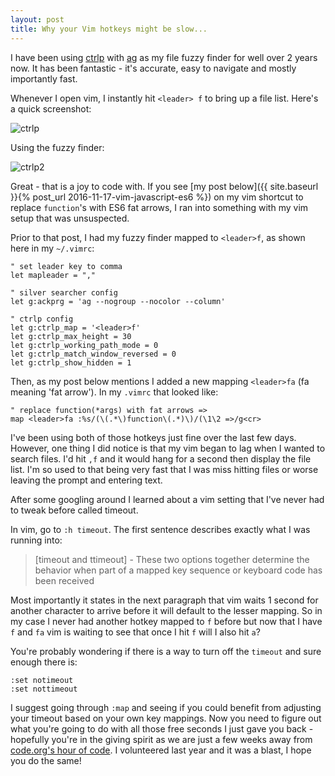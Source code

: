 ```yaml
---
layout: post
title: Why your Vim hotkeys might be slow...
---
```


I have been using [ctrlp](https://github.com/kien/ctrlp.vim) with [ag](https://github.com/ggreer/the_silver_searcher) as my file fuzzy finder for well over 2 years now.  It has been fantastic - it's accurate, easy to navigate and mostly importantly fast.

Whenever I open vim, I instantly hit `<leader> f` to bring up a file list. Here's a quick screenshot:

![ctrlp](http://i.imgur.com/BpJhEbI.png)

Using the fuzzy finder:

![ctrlp2](http://i.imgur.com/ry1q5AP.png)

Great - that is a joy to code with.  If you see [my post below]({{ site.baseurl }}{% post_url 2016-11-17-vim-javascript-es6 %}) on my vim shortcut to replace `function`'s with ES6 fat arrows, I ran into something with my vim setup that was unsuspected.

Prior to that post, I had my fuzzy finder mapped to `<leader>f`, as shown here in my `~/.vimrc`:

```
" set leader key to comma
let mapleader = ","

" silver searcher config
let g:ackprg = 'ag --nogroup --nocolor --column'

" ctrlp config
let g:ctrlp_map = '<leader>f'
let g:ctrlp_max_height = 30
let g:ctrlp_working_path_mode = 0
let g:ctrlp_match_window_reversed = 0
let g:ctrlp_show_hidden = 1
```

Then, as my post below mentions I added a new mapping `<leader>fa` (fa meaning 'fat arrow').  In my `.vimrc` that looked like:

```
" replace function(*args) with fat arrows =>
map <leader>fa :%s/(\(.*\)function\(.*)\)/(\1\2 =>/g<cr>
```

I've been using both of those hotkeys just fine over the last few days.  However, one thing I did notice is that my vim began to lag when I wanted to search files.  I'd hit `,f` and it would hang for a second then display the file list.  I'm so used to that being very fast that I was miss hitting files or worse leaving the prompt and entering text.

After some googling around I learned about a vim setting that I've never had to tweak before called timeout.

In vim, go to `:h timeout`. The first sentence describes exactly what I was running into:

>[timeout and ttimeout] - These two options together determine the behavior when part of a mapped key sequence or keyboard code has been received

Most importantly it states in the next paragraph that vim waits 1 second for another character to arrive before it will default to the lesser mapping.  So in my case I never had another hotkey mapped to `f` before but now that I have `f` and `fa` vim is waiting to see that once I hit `f` will I also hit `a`?

You're probably wondering if there is a way to turn off the `timeout` and sure enough there is:

```
:set notimeout
:set nottimeout
```

I suggest going through `:map` and seeing if you could benefit from adjusting your timeout based on your own key mappings.  Now you need to figure out what you're going to do with all those free seconds I just gave you back - hopefully you're in the giving spirit as we are just a few weeks away from [code.org's hour of code](https://hourofcode.com/us).  I volunteered last year and it was a blast, I hope you do the same!




